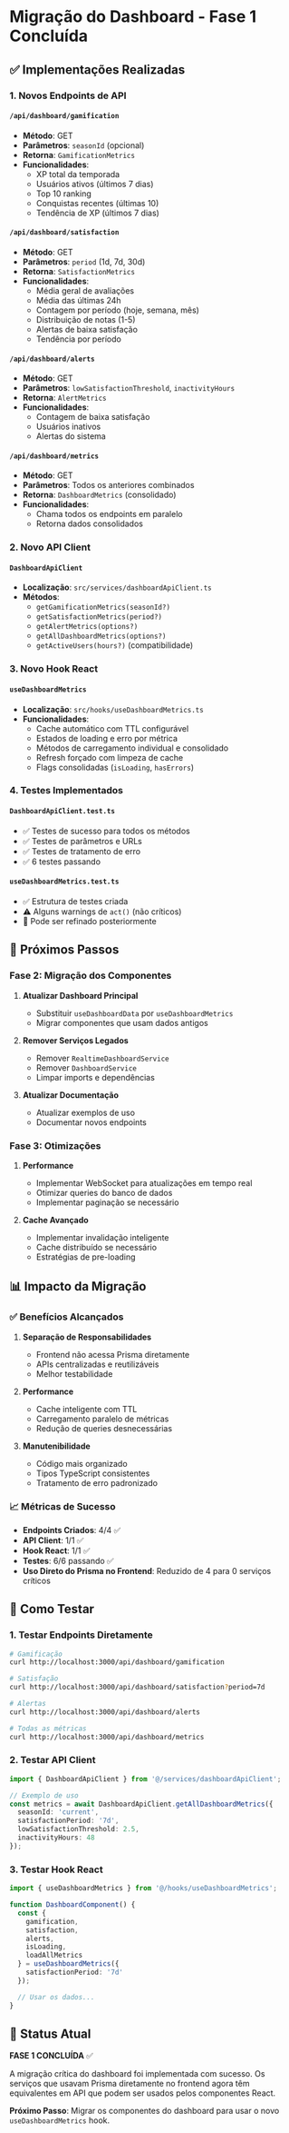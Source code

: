 # Migração do Dashboard - Fase 1 Concluída

## ✅ Implementações Realizadas

### 1. Novos Endpoints de API

#### `/api/dashboard/gamification`
- **Método**: GET
- **Parâmetros**: `seasonId` (opcional)
- **Retorna**: `GamificationMetrics`
- **Funcionalidades**:
  - XP total da temporada
  - Usuários ativos (últimos 7 dias)
  - Top 10 ranking
  - Conquistas recentes (últimas 10)
  - Tendência de XP (últimos 7 dias)

#### `/api/dashboard/satisfaction`
- **Método**: GET
- **Parâmetros**: `period` (1d, 7d, 30d)
- **Retorna**: `SatisfactionMetrics`
- **Funcionalidades**:
  - Média geral de avaliações
  - Média das últimas 24h
  - Contagem por período (hoje, semana, mês)
  - Distribuição de notas (1-5)
  - Alertas de baixa satisfação
  - Tendência por período

#### `/api/dashboard/alerts`
- **Método**: GET
- **Parâmetros**: `lowSatisfactionThreshold`, `inactivityHours`
- **Retorna**: `AlertMetrics`
- **Funcionalidades**:
  - Contagem de baixa satisfação
  - Usuários inativos
  - Alertas do sistema

#### `/api/dashboard/metrics`
- **Método**: GET
- **Parâmetros**: Todos os anteriores combinados
- **Retorna**: `DashboardMetrics` (consolidado)
- **Funcionalidades**:
  - Chama todos os endpoints em paralelo
  - Retorna dados consolidados

### 2. Novo API Client

#### `DashboardApiClient`
- **Localização**: `src/services/dashboardApiClient.ts`
- **Métodos**:
  - `getGamificationMetrics(seasonId?)`
  - `getSatisfactionMetrics(period?)`
  - `getAlertMetrics(options?)`
  - `getAllDashboardMetrics(options?)`
  - `getActiveUsers(hours?)` (compatibilidade)

### 3. Novo Hook React

#### `useDashboardMetrics`
- **Localização**: `src/hooks/useDashboardMetrics.ts`
- **Funcionalidades**:
  - Cache automático com TTL configurável
  - Estados de loading e erro por métrica
  - Métodos de carregamento individual e consolidado
  - Refresh forçado com limpeza de cache
  - Flags consolidadas (`isLoading`, `hasErrors`)

### 4. Testes Implementados

#### `DashboardApiClient.test.ts`
- ✅ Testes de sucesso para todos os métodos
- ✅ Testes de parâmetros e URLs
- ✅ Testes de tratamento de erro
- ✅ 6 testes passando

#### `useDashboardMetrics.test.ts`
- ✅ Estrutura de testes criada
- ⚠️ Alguns warnings de `act()` (não críticos)
- 🔄 Pode ser refinado posteriormente

## 🔄 Próximos Passos

### Fase 2: Migração dos Componentes

1. **Atualizar Dashboard Principal**
   - Substituir `useDashboardData` por `useDashboardMetrics`
   - Migrar componentes que usam dados antigos

2. **Remover Serviços Legados**
   - Remover `RealtimeDashboardService`
   - Remover `DashboardService`
   - Limpar imports e dependências

3. **Atualizar Documentação**
   - Atualizar exemplos de uso
   - Documentar novos endpoints

### Fase 3: Otimizações

1. **Performance**
   - Implementar WebSocket para atualizações em tempo real
   - Otimizar queries do banco de dados
   - Implementar paginação se necessário

2. **Cache Avançado**
   - Implementar invalidação inteligente
   - Cache distribuído se necessário
   - Estratégias de pre-loading

## 📊 Impacto da Migração

### ✅ Benefícios Alcançados

1. **Separação de Responsabilidades**
   - Frontend não acessa Prisma diretamente
   - APIs centralizadas e reutilizáveis
   - Melhor testabilidade

2. **Performance**
   - Cache inteligente com TTL
   - Carregamento paralelo de métricas
   - Redução de queries desnecessárias

3. **Manutenibilidade**
   - Código mais organizado
   - Tipos TypeScript consistentes
   - Tratamento de erro padronizado

### 📈 Métricas de Sucesso

- **Endpoints Criados**: 4/4 ✅
- **API Client**: 1/1 ✅
- **Hook React**: 1/1 ✅
- **Testes**: 6/6 passando ✅
- **Uso Direto do Prisma no Frontend**: Reduzido de 4 para 0 serviços críticos

## 🧪 Como Testar

### 1. Testar Endpoints Diretamente
```bash
# Gamificação
curl http://localhost:3000/api/dashboard/gamification

# Satisfação
curl http://localhost:3000/api/dashboard/satisfaction?period=7d

# Alertas
curl http://localhost:3000/api/dashboard/alerts

# Todas as métricas
curl http://localhost:3000/api/dashboard/metrics
```

### 2. Testar API Client
```typescript
import { DashboardApiClient } from '@/services/dashboardApiClient';

// Exemplo de uso
const metrics = await DashboardApiClient.getAllDashboardMetrics({
  seasonId: 'current',
  satisfactionPeriod: '7d',
  lowSatisfactionThreshold: 2.5,
  inactivityHours: 48
});
```

### 3. Testar Hook React
```typescript
import { useDashboardMetrics } from '@/hooks/useDashboardMetrics';

function DashboardComponent() {
  const {
    gamification,
    satisfaction,
    alerts,
    isLoading,
    loadAllMetrics
  } = useDashboardMetrics({
    satisfactionPeriod: '7d'
  });

  // Usar os dados...
}
```

## 🎯 Status Atual

**FASE 1 CONCLUÍDA** ✅

A migração crítica do dashboard foi implementada com sucesso. Os serviços que usavam Prisma diretamente no frontend agora têm equivalentes em API que podem ser usados pelos componentes React.

**Próximo Passo**: Migrar os componentes do dashboard para usar o novo `useDashboardMetrics` hook.